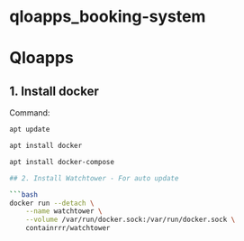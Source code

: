 # qloapps_booking-system

# Qloapps

## 1. Install docker

Command:
```bash
apt update

apt install docker

apt install docker-compose

## 2. Install Watchtower - For auto update

```bash
docker run --detach \
    --name watchtower \
    --volume /var/run/docker.sock:/var/run/docker.sock \
    containrrr/watchtower
